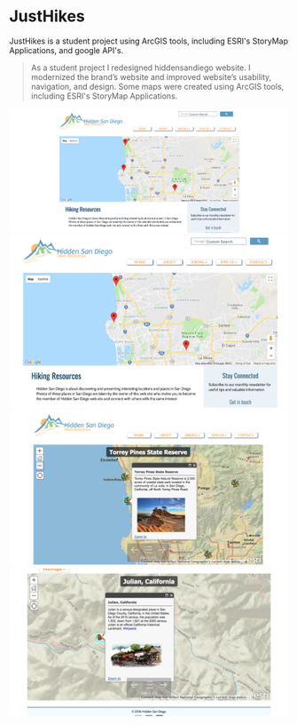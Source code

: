 # JustHikes
JustHikes is a student project using ArcGIS tools, including ESRI's StoryMap Applications, and google API's.

> As a student project I redesigned hiddensandiego website.  I modernized the brand’s website and improved  website’s usability, navigation, and design.  Some maps were created using ArcGIS tools, including ESRI's StoryMap Applications.

![screenshot](images/screen/pic1.png)
![screenshot](images/screen/pic2.png)
![screenshot](images/screen/pic3.png)
![screenshot](images/screen/pic4.png)




